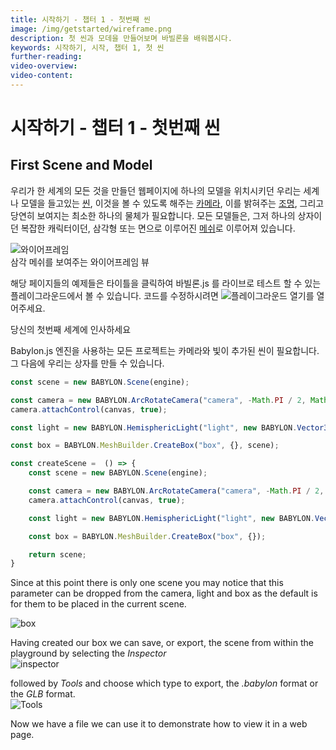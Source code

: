 ```yaml
---
title: 시작하기 - 챕터 1 - 첫번째 씬
image: /img/getstarted/wireframe.png
description: 첫 씬과 모데을 만들어보며 바빌론을 배워봅시다.
keywords: 시작하기, 시작, 챕터 1, 첫 씬
further-reading: 
video-overview:
video-content:
---
```


<!-- # Getting Started - Chapter 1 - First Scene -->
# 시작하기 - 챕터 1 - 첫번째 씬

<!-- ## First Scene and Model -->
## First Scene and Model

<!-- Whether you are creating a whole world or just placing one model into a web page you need a [scene](/divingDeeper/scene) to contain the world or model, a [camera](/divingDeeper/cameras) to view it, a [light](/divingDeeper/lights) to illuminate it and, of course, at least one viewable object as a model. All models, whether just a box or a complex character, are made from a [mesh](/divingDeeper/mesh) of triangles or facets. -->
우리가 한 세계의 모든 것을 만들던 웹페이지에 하나의 모델을 위치시키던 우리는 세계나 모델을 들고있는 [씬](/divingDeeper/scene), 이것을 볼 수 있도록 해주는 [카메라](/divingDeeper/cameras), 이를 밝혀주는 [조명](/divingDeeper/lights), 그리고 당연히 보여지는 최소한 하나의 물체가 필요합니다. 모든 모델들은, 그저 하나의 상자이던 복잡한 캐릭터이던, 삼각형 또는 면으로 이루어진 [메쉬](/divingDeeper/mesh)로 이루어져 있습니다.

<!-- ![wireframe](/img/getstarted/wireframe.png)  
Wireframe View Showing Mesh Triangles -->
![와이어프레임](/img/getstarted/wireframe.png)  
삼각 메쉬를 보여주는 와이어프레임 뷰

<!-- A large number of meshes can be created directly within Babylon.js using code, or, as you will shortly see, imported as models from meshes created with other software. Let us start simply with a box. -->


<!-- Examples on these pages can be viewed in the playground, the place to try out Babylon.js live on the web, by clicking on their titles. To edit the code open them with ![open pg](/img/getstarted/openpg.png) -->
해당 페이지들의 예제들은 타이틀을 클릭하여 바빌론.js 를 라이브로 테스트 할 수 있는 플레이그라운드에서 볼 수 있습니다. 코드를 수정하시려면 ![플레이그라운드 열기](/img/getstarted/openpg.png)를 열어주세요.

<!-- ## Say Hello to Your First World -->
당신의 첫번째 세계에 인사하세요

<!-- All projects using the Babylon.js Engine need a scene with a camera and a light added. Then we can create our box. -->
Babylon.js 엔진을 사용하는 모든 프로젝트는 카메라와 빛이 추가된 씬이 필요합니다. 그 다음에 우리는 상자를 만들 수 있습니다.

```javascript
const scene = new BABYLON.Scene(engine);

const camera = new BABYLON.ArcRotateCamera("camera", -Math.PI / 2, Math.PI / 2.5, 3, new BABYLON.Vector3(0, 0, 0), scene);
camera.attachControl(canvas, true);

const light = new BABYLON.HemisphericLight("light", new BABYLON.Vector3(0, 1, 0), scene);

const box = BABYLON.MeshBuilder.CreateBox("box", {}, scene);
```

<!-- Like most meshes created with MeshBuilder the box is created positioned with its center at the origin and needs three parameters. These are a name, *a string*,  options, *a JavaScript object*, and a scene. By leaving the options as an empty object *{}* with no properties the box defaults to one of unit size for its width, height and depth.  -->

<!-- To be usable in a playground we need to place these within a function called **createScene** which has to return a scene. The playground app takes care of the rest. -->

```javascript
const createScene =  () => {
    const scene = new BABYLON.Scene(engine);

    const camera = new BABYLON.ArcRotateCamera("camera", -Math.PI / 2, Math.PI / 2.5, 3, new BABYLON.Vector3(0, 0, 0));
    camera.attachControl(canvas, true);

    const light = new BABYLON.HemisphericLight("light", new BABYLON.Vector3(0, 1, 0));

    const box = BABYLON.MeshBuilder.CreateBox("box", {});

    return scene;
}
```

Since at this point there is only one scene you may notice that this parameter can be dropped from the camera, light and box as the default is for them to be placed in the current scene.

<Playground id="#KBS9I5" title="Getting Started First Scene Playground" description="Getting Started First Scene Playground." image="/img/playgroundsAndNMEs/gettingStartedFirstScene.jpg"/>

![box](/img/getstarted/house0.png)

Having created our box we can save, or export, the scene from within the playground by selecting the *Inspector*  
![inspector](/img/getstarted/pgpartmenu.png)    

followed by *Tools* and choose which type to export, the *.babylon* format or the *GLB* format.  
![Tools](/img/getstarted/export.png)

Now we have a file we can use it to demonstrate how to view it in a web page.


